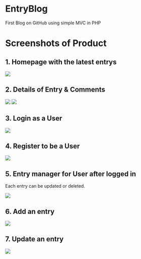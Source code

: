 # EntryBlog
First Blog on GitHub using simple MVC in PHP<br>

<h1>Screenshots of Product</h1>
<h2>1. Homepage with the latest entrys</h2>
<img src="http://i.imgur.com/8w2aBHg.png">
<h2>2. Details of Entry & Comments</h2>
<img src="http://i.imgur.com/r1zzw9b.png">
<img src="http://i.imgur.com/uAWx4kv.png">
<h2>3. Login as a User</h2>
<img src="http://i.imgur.com/wsshtvJ.png">
<h2>4. Register to be a User</h2>
<img src="http://i.imgur.com/K2LrXQ7.png">
<h2>5. Entry manager for User after logged in</h2>
<p>Each entry can be updated or deleted.</p>
<img src="http://i.imgur.com/pzGZ0jo.png">
<h2>6. Add an entry</h2>
<img src="http://i.imgur.com/MNzEjFb.png">
<h2>7. Update an entry</h2>
<img src="http://i.imgur.com/ixs25Ug.png">
